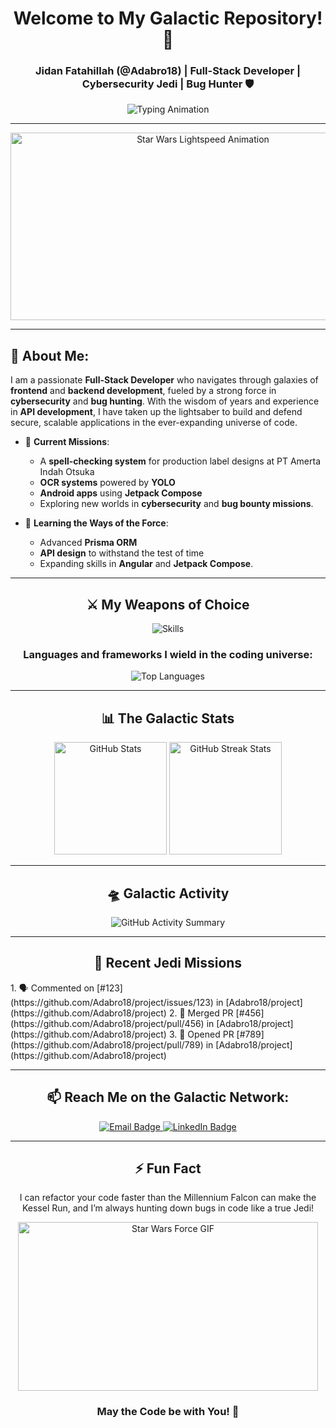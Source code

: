<h1 align="center">Welcome to My Galactic Repository! 🌌</h1>
<h3 align="center">Jidan Fatahillah (@Adabro18) | Full-Stack Developer | Cybersecurity Jedi | Bug Hunter 🛡️</h3>

<p align="center">
  <img src="https://readme-typing-svg.herokuapp.com?font=Orbitron&size=30&duration=4000&pause=1000&color=36BCF7&center=true&vCenter=true&width=600&height=70&lines=Master+of+Code+in+the+Frontend+Galaxy;Guardian+of+the+Backend+Planet;Cybersecurity+Jedi;Building+Secure+Applications+for+the+Galaxy" alt="Typing Animation" />
</p>

---

<p align="center">
  <img src="https://media.giphy.com/media/13HgwGsXF0aiGY/giphy.gif" width="600" height="300" alt="Star Wars Lightspeed Animation" />
</p>

---

## 🌌 **About Me:**

I am a passionate **Full-Stack Developer** who navigates through galaxies of **frontend** and **backend development**, fueled by a strong force in **cybersecurity** and **bug hunting**. With the wisdom of years and experience in **API development**, I have taken up the lightsaber to build and defend secure, scalable applications in the ever-expanding universe of code.

- 🔭 **Current Missions**:
   - A **spell-checking system** for production label designs at PT Amerta Indah Otsuka  
   - **OCR systems** powered by **YOLO**  
   - **Android apps** using **Jetpack Compose**  
   - Exploring new worlds in **cybersecurity** and **bug bounty missions**.

- 🌱 **Learning the Ways of the Force**:
   - Advanced **Prisma ORM**  
   - **API design** to withstand the test of time  
   - Expanding skills in **Angular** and **Jetpack Compose**.

---

<h2 align="center">⚔️ My Weapons of Choice</h2>

<p align="center">
  <img src="https://skillicons.dev/icons?i=js,ts,python,angular,nodejs,docker,mysql,git,vscode,heroku,linux,azure&theme=dark" alt="Skills" />
</p>

<h3 align="center">Languages and frameworks I wield in the coding universe:</h3>
<p align="center">
  <img src="https://github-readme-stats.vercel.app/api/top-langs/?username=Adabro18&layout=compact&theme=highcontrast" alt="Top Languages" />
</p>

---

<h2 align="center">📊 The Galactic Stats</h2>

<p align="center">
  <img height="180em" src="https://github-readme-stats.vercel.app/api?username=Adabro18&show_icons=true&theme=radical&count_private=true" alt="GitHub Stats" />
  <img height="180em" src="https://github-readme-streak-stats.herokuapp.com/?user=Adabro18&theme=highcontrast" alt="GitHub Streak Stats" />
</p>

---

<h2 align="center">🛸 Galactic Activity</h2>

<p align="center">
  <img src="https://github-profile-summary-cards.vercel.app/api/cards/profile-details?username=Adabro18&theme=github_dark" alt="GitHub Activity Summary" />
</p>

---

<h2 align="center">🚀 Recent Jedi Missions</h2>
<!--START_SECTION:activity-->
1. 🗣 Commented on [#123](https://github.com/Adabro18/project/issues/123) in [Adabro18/project](https://github.com/Adabro18/project)
2. 🎉 Merged PR [#456](https://github.com/Adabro18/project/pull/456) in [Adabro18/project](https://github.com/Adabro18/project)
3. 💪 Opened PR [#789](https://github.com/Adabro18/project/pull/789) in [Adabro18/project](https://github.com/Adabro18/project)
<!--END_SECTION:activity-->

---

<h2 align="center">📫 Reach Me on the Galactic Network:</h2>

<p align="center">
  <a href="mailto:jidan18jidan@apps.ipb.ac.id">
    <img src="https://img.shields.io/badge/Email-me%40email.com-red?style=for-the-badge" alt="Email Badge" />
  </a>
  <a href="https://linkedin.com/">
    <img src="https://img.shields.io/badge/LinkedIn-Connect-blue?style=for-the-badge" alt="LinkedIn Badge" />
  </a>
</p>

---

<h2 align="center">⚡ Fun Fact</h2>
<p align="center">
  I can refactor your code faster than the Millennium Falcon can make the Kessel Run, and I’m always hunting down bugs in code like a true Jedi!
</p>

<p align="center">
  <img src="https://media.giphy.com/media/3oz8xKaR836UJOYeOc/giphy.gif" width="480" height="270" alt="Star Wars Force GIF" />
</p>

<h3 align="center">May the Code be with You! 🚀</h3>
